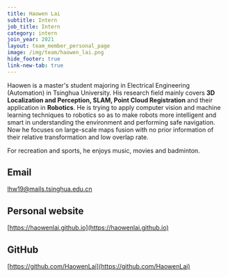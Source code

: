 ```yaml
---
title: Haowen Lai 
subtitle: Intern
job_title: Intern
category: intern
join_year: 2021
layout: team_member_personal_page
image: /img/team/haowen_lai.png
hide_footer: true
link-new-tab: true
---
```


Haowen is a master's student majoring in Electrical Engineering (Automation) in Tsinghua University. His research field mainly covers __3D Localization and Perception, SLAM, Point Cloud Registration__ and their application in __Robotics__. He is trying to apply computer vision and machine learning techniques to robotics so as to make robots more intelligent and smart in understanding the environment and performing safe navigation. Now he focuses on large-scale maps fusion with no prior information of their relative transformation and low overlap rate.

For recreation and sports, he enjoys music, movies and badminton.

## Email ##
lhw19@mails.tsinghua.edu.cn

## Personal website ##
[https://haowenlai.github.io](https://haowenlai.github.io)

## GitHub ##
[https://github.com/HaowenLai](https://github.com/HaowenLai)
